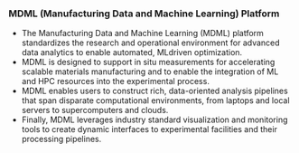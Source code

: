 ### MDML (Manufacturing Data and Machine Learning) Platform

- The Manufacturing Data and Machine Learning (MDML) platform standardizes the research and operational environment for advanced data analytics to enable automated, MLdriven optimization.
- MDML is designed to support in situ measurements for accelerating scalable materials manufacturing and to enable the integration of ML and HPC resources into the experimental process.
- MDML enables users to construct rich, data-oriented analysis pipelines that span disparate computational environments, from laptops and local servers to supercomputers and clouds. 
- Finally, MDML leverages industry standard visualization and monitoring tools to create dynamic interfaces to experimental facilities and their processing pipelines.
